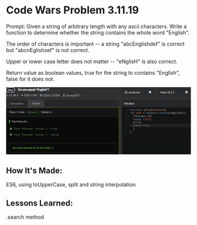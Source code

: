 # Code Wars Problem 3.11.19
Prompt:
Given a string of arbitrary length with any ascii characters. Write a function to determine whether the string contains the whole word "English".

The order of characters is important -- a string "abcEnglishdef" is correct but "abcnEglishsef" is not correct.

Upper or lower case letter does not matter -- "eNglisH" is also correct.

Return value as boolean values, true for the string to contains "English", false for it does not.

![image](screenshot.png)

## How It's Made:

ES6, using toUpperCase, split and string interpolation

## Lessons Learned:

.search method
